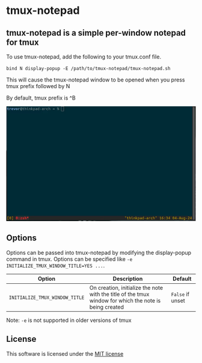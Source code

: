 # tmux-notepad

## tmux-notepad is a simple per-window notepad for tmux

To use tmux-notepad, add the following to your tmux.conf file.

```
bind N display-popup -E /path/to/tmux-notepad/tmux-notepad.sh
```

This will cause the tmux-notepad window to be opened when you press tmux prefix followed by N

By default, tmux prefix is ^B

![tmux-notepad](assets/tmux-notepad.gif)

## Options

Options can be passed into tmux-notepad by modifying the display-popup command in tmux. Options can be specified like `-e INITIALIZE_TMUX_WINDOW_TITLE=YES ...`.

| Option | Description | Default |
| ------ | ----------- | ------- |
| `INITIALIZE_TMUX_WINDOW_TITLE` | On creation, initialize the note with the title of the tmux window for which the note is being created | `False` if unset |

Note: `-e` is not supported in older versions of tmux

## License

This software is licensed under the [MIT license](https://opensource.org/license/mit)
